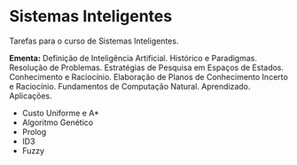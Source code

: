 # Sistemas Inteligentes
Tarefas para o curso de Sistemas Inteligentes.

__Ementa:__ Definição de Inteligência Artificial. Histórico e Paradigmas. Resolução de
Problemas. Estratégias de Pesquisa em Espaços de Estados. Conhecimento e Raciocínio.
Elaboração de Planos de Conhecimento Incerto e Raciocínio. Fundamentos de Computação
Natural. Aprendizado. Aplicações.

 - Custo Uniforme e A*
 - Algoritmo Genético
 - Prolog
 - ID3
 - Fuzzy
 
